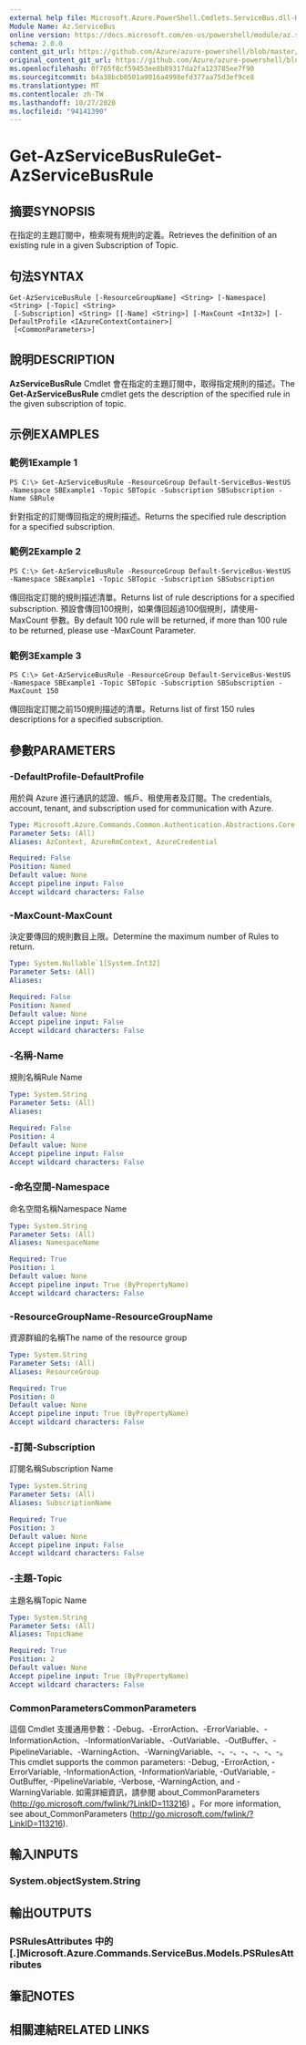 ```yaml
---
external help file: Microsoft.Azure.PowerShell.Cmdlets.ServiceBus.dll-Help.xml
Module Name: Az.ServiceBus
online version: https://docs.microsoft.com/en-us/powershell/module/az.servicebus/get-azservicebusrule
schema: 2.0.0
content_git_url: https://github.com/Azure/azure-powershell/blob/master/src/ServiceBus/ServiceBus/help/Get-AzServiceBusRule.md
original_content_git_url: https://github.com/Azure/azure-powershell/blob/master/src/ServiceBus/ServiceBus/help/Get-AzServiceBusRule.md
ms.openlocfilehash: 0f765f8cf59453ee8b89317da2fa123785ee7f90
ms.sourcegitcommit: b4a38bcb0501a9016a4998efd377aa75d3ef9ce8
ms.translationtype: MT
ms.contentlocale: zh-TW
ms.lasthandoff: 10/27/2020
ms.locfileid: "94141390"
---
```

# <span data-ttu-id="77af0-101">Get-AzServiceBusRule</span><span class="sxs-lookup"><span data-stu-id="77af0-101">Get-AzServiceBusRule</span></span>

## <span data-ttu-id="77af0-102">摘要</span><span class="sxs-lookup"><span data-stu-id="77af0-102">SYNOPSIS</span></span>
<span data-ttu-id="77af0-103">在指定的主題訂閱中，檢索現有規則的定義。</span><span class="sxs-lookup"><span data-stu-id="77af0-103">Retrieves the definition of an existing rule in a given Subscription of Topic.</span></span> 

## <span data-ttu-id="77af0-104">句法</span><span class="sxs-lookup"><span data-stu-id="77af0-104">SYNTAX</span></span>

```
Get-AzServiceBusRule [-ResourceGroupName] <String> [-Namespace] <String> [-Topic] <String>
 [-Subscription] <String> [[-Name] <String>] [-MaxCount <Int32>] [-DefaultProfile <IAzureContextContainer>]
 [<CommonParameters>]
```

## <span data-ttu-id="77af0-105">說明</span><span class="sxs-lookup"><span data-stu-id="77af0-105">DESCRIPTION</span></span>
<span data-ttu-id="77af0-106">**AzServiceBusRule** Cmdlet 會在指定的主題訂閱中，取得指定規則的描述。</span><span class="sxs-lookup"><span data-stu-id="77af0-106">The **Get-AzServiceBusRule** cmdlet gets the description of the specified rule in the given subscription of topic.</span></span>

## <span data-ttu-id="77af0-107">示例</span><span class="sxs-lookup"><span data-stu-id="77af0-107">EXAMPLES</span></span>

### <span data-ttu-id="77af0-108">範例1</span><span class="sxs-lookup"><span data-stu-id="77af0-108">Example 1</span></span>
```
PS C:\> Get-AzServiceBusRule -ResourceGroup Default-ServiceBus-WestUS -Namespace SBExample1 -Topic SBTopic -Subscription SBSubscription -Name SBRule
```

<span data-ttu-id="77af0-109">針對指定的訂閱傳回指定的規則描述。</span><span class="sxs-lookup"><span data-stu-id="77af0-109">Returns the specified rule description for a specified subscription.</span></span>

### <span data-ttu-id="77af0-110">範例2</span><span class="sxs-lookup"><span data-stu-id="77af0-110">Example 2</span></span>
```
PS C:\> Get-AzServiceBusRule -ResourceGroup Default-ServiceBus-WestUS -Namespace SBExample1 -Topic SBTopic -Subscription SBSubscription
```

<span data-ttu-id="77af0-111">傳回指定訂閱的規則描述清單。</span><span class="sxs-lookup"><span data-stu-id="77af0-111">Returns list of rule descriptions for a specified subscription.</span></span>  <span data-ttu-id="77af0-112">預設會傳回100規則，如果傳回超過100個規則，請使用-MaxCount 參數。</span><span class="sxs-lookup"><span data-stu-id="77af0-112">By default 100 rule will be returned, if more than 100 rule to be returned, please use -MaxCount Parameter.</span></span>

### <span data-ttu-id="77af0-113">範例3</span><span class="sxs-lookup"><span data-stu-id="77af0-113">Example 3</span></span>
```
PS C:\> Get-AzServiceBusRule -ResourceGroup Default-ServiceBus-WestUS -Namespace SBExample1 -Topic SBTopic -Subscription SBSubscription -MaxCount 150
```

<span data-ttu-id="77af0-114">傳回指定訂閱之前150規則描述的清單。</span><span class="sxs-lookup"><span data-stu-id="77af0-114">Returns list of first 150 rules descriptions for a specified subscription.</span></span>

## <span data-ttu-id="77af0-115">參數</span><span class="sxs-lookup"><span data-stu-id="77af0-115">PARAMETERS</span></span>

### <span data-ttu-id="77af0-116">-DefaultProfile</span><span class="sxs-lookup"><span data-stu-id="77af0-116">-DefaultProfile</span></span>
<span data-ttu-id="77af0-117">用於與 Azure 進行通訊的認證、帳戶、租使用者及訂閱。</span><span class="sxs-lookup"><span data-stu-id="77af0-117">The credentials, account, tenant, and subscription used for communication with Azure.</span></span>

```yaml
Type: Microsoft.Azure.Commands.Common.Authentication.Abstractions.Core.IAzureContextContainer
Parameter Sets: (All)
Aliases: AzContext, AzureRmContext, AzureCredential

Required: False
Position: Named
Default value: None
Accept pipeline input: False
Accept wildcard characters: False
```

### <span data-ttu-id="77af0-118">-MaxCount</span><span class="sxs-lookup"><span data-stu-id="77af0-118">-MaxCount</span></span>
<span data-ttu-id="77af0-119">決定要傳回的規則數目上限。</span><span class="sxs-lookup"><span data-stu-id="77af0-119">Determine the maximum number of Rules to return.</span></span>

```yaml
Type: System.Nullable`1[System.Int32]
Parameter Sets: (All)
Aliases:

Required: False
Position: Named
Default value: None
Accept pipeline input: False
Accept wildcard characters: False
```

### <span data-ttu-id="77af0-120">-名稱</span><span class="sxs-lookup"><span data-stu-id="77af0-120">-Name</span></span>
<span data-ttu-id="77af0-121">規則名稱</span><span class="sxs-lookup"><span data-stu-id="77af0-121">Rule Name</span></span>

```yaml
Type: System.String
Parameter Sets: (All)
Aliases:

Required: False
Position: 4
Default value: None
Accept pipeline input: False
Accept wildcard characters: False
```

### <span data-ttu-id="77af0-122">-命名空間</span><span class="sxs-lookup"><span data-stu-id="77af0-122">-Namespace</span></span>
<span data-ttu-id="77af0-123">命名空間名稱</span><span class="sxs-lookup"><span data-stu-id="77af0-123">Namespace Name</span></span>

```yaml
Type: System.String
Parameter Sets: (All)
Aliases: NamespaceName

Required: True
Position: 1
Default value: None
Accept pipeline input: True (ByPropertyName)
Accept wildcard characters: False
```

### <span data-ttu-id="77af0-124">-ResourceGroupName</span><span class="sxs-lookup"><span data-stu-id="77af0-124">-ResourceGroupName</span></span>
<span data-ttu-id="77af0-125">資源群組的名稱</span><span class="sxs-lookup"><span data-stu-id="77af0-125">The name of the resource group</span></span>

```yaml
Type: System.String
Parameter Sets: (All)
Aliases: ResourceGroup

Required: True
Position: 0
Default value: None
Accept pipeline input: True (ByPropertyName)
Accept wildcard characters: False
```

### <span data-ttu-id="77af0-126">-訂閱</span><span class="sxs-lookup"><span data-stu-id="77af0-126">-Subscription</span></span>
<span data-ttu-id="77af0-127">訂閱名稱</span><span class="sxs-lookup"><span data-stu-id="77af0-127">Subscription Name</span></span>

```yaml
Type: System.String
Parameter Sets: (All)
Aliases: SubscriptionName

Required: True
Position: 3
Default value: None
Accept pipeline input: False
Accept wildcard characters: False
```

### <span data-ttu-id="77af0-128">-主題</span><span class="sxs-lookup"><span data-stu-id="77af0-128">-Topic</span></span>
<span data-ttu-id="77af0-129">主題名稱</span><span class="sxs-lookup"><span data-stu-id="77af0-129">Topic Name</span></span>

```yaml
Type: System.String
Parameter Sets: (All)
Aliases: TopicName

Required: True
Position: 2
Default value: None
Accept pipeline input: True (ByPropertyName)
Accept wildcard characters: False
```

### <span data-ttu-id="77af0-130">CommonParameters</span><span class="sxs-lookup"><span data-stu-id="77af0-130">CommonParameters</span></span>
<span data-ttu-id="77af0-131">這個 Cmdlet 支援通用參數：-Debug、-ErrorAction、-ErrorVariable、-InformationAction、-InformationVariable、-OutVariable、-OutBuffer、-PipelineVariable、-WarningAction、-WarningVariable、-、-、-、-、-、-。</span><span class="sxs-lookup"><span data-stu-id="77af0-131">This cmdlet supports the common parameters: -Debug, -ErrorAction, -ErrorVariable, -InformationAction, -InformationVariable, -OutVariable, -OutBuffer, -PipelineVariable, -Verbose, -WarningAction, and -WarningVariable.</span></span> <span data-ttu-id="77af0-132">如需詳細資訊，請參閱 about_CommonParameters (http://go.microsoft.com/fwlink/?LinkID=113216) 。</span><span class="sxs-lookup"><span data-stu-id="77af0-132">For more information, see about_CommonParameters (http://go.microsoft.com/fwlink/?LinkID=113216).</span></span>

## <span data-ttu-id="77af0-133">輸入</span><span class="sxs-lookup"><span data-stu-id="77af0-133">INPUTS</span></span>

### <span data-ttu-id="77af0-134">System.object</span><span class="sxs-lookup"><span data-stu-id="77af0-134">System.String</span></span>

## <span data-ttu-id="77af0-135">輸出</span><span class="sxs-lookup"><span data-stu-id="77af0-135">OUTPUTS</span></span>

### <span data-ttu-id="77af0-136">PSRulesAttributes 中的 [.]</span><span class="sxs-lookup"><span data-stu-id="77af0-136">Microsoft.Azure.Commands.ServiceBus.Models.PSRulesAttributes</span></span>

## <span data-ttu-id="77af0-137">筆記</span><span class="sxs-lookup"><span data-stu-id="77af0-137">NOTES</span></span>

## <span data-ttu-id="77af0-138">相關連結</span><span class="sxs-lookup"><span data-stu-id="77af0-138">RELATED LINKS</span></span>
